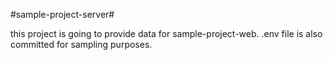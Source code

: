 #sample-project-server#

this project is going to provide data for sample-project-web.  .env file is also committed for sampling purposes.
